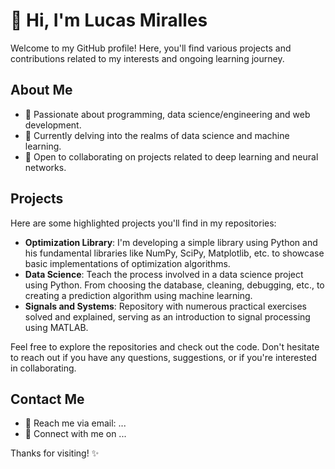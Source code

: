 # 👋 Hi, I'm Lucas Miralles

Welcome to my GitHub profile! Here, you'll find various projects and contributions related to my interests and ongoing learning journey.

## About Me

- 👀 Passionate about programming, data science/engineering and web development.
- 💎 Currently delving into the realms of data science and machine learning.
- 🧠 Open to collaborating on projects related to deep learning and neural networks.

## Projects

Here are some highlighted projects you'll find in my repositories:

- **Optimization Library**: I'm developing a simple library using Python and his fundamental libraries like NumPy, SciPy, Matplotlib, etc. to showcase basic implementations of optimization algorithms.
- **Data Science**: Teach the process involved in a data science project using Python. From choosing the database, cleaning, debugging, etc., to creating a prediction algorithm using machine learning.
- **Signals and Systems**: Repository with numerous practical exercises solved and explained, serving as an introduction to signal processing using MATLAB.

Feel free to explore the repositories and check out the code. Don't hesitate to reach out if you have any questions, suggestions, or if you're interested in collaborating.

## Contact Me

- 📧 Reach me via email: ...
- 💬 Connect with me on ...

Thanks for visiting! ✨

